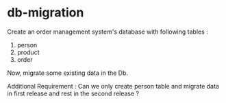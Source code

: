 # db-migration
Create an order management system's database with following tables : 
1. person
2. product
3. order

Now, migrate some existing data in the Db.

Additional Requirement :
Can we only create person table and migrate data in first release and rest in the second release ?